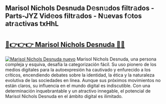 ## Marisol Nichols Desnuda D𝚎sn𝚞dos filtr𝚊dos - Parts-JYZ Vid𝚎os filtr𝚊dos - N𝚞evas f𝚘tos atr𝚊ctivas txHhL

# <h2><a href="http://mbc50y.tromn.icu/?c=Marisol+Nichols+Desnuda">🔗👉👉👉 Marisol Nichols Desnuda 🔗🔗</a></h2>

[![Marisol Nichols Desnuda nuevo](https://i.imgur.com/pEAQMta.gif)](http://mbc50y.tromn.icu/?c=Marisol+Nichols+Desnuda)
Marisol Nichols Desnuda, una persona compleja y esquiva, desafía la categorización fácil. Su uso pionero de los medios digitales para la autoexpresión ha cautivado y enfurecido a los críticos, encendiendo debates sobre la identidad, la ética y la naturaleza evolutiva de las sociedades en línea. Aunque sus próximos movimientos no están claros, su influencia en el mundo digital es indiscutible. Con una determinación inquebrantable y un atractivo innegable, el potencial de Marisol Nichols Desnuda en el ámbito digital es ilimitado.
